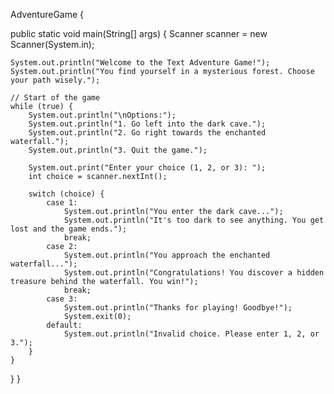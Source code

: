 AdventureGame {

public static void main(String[] args) {
    Scanner scanner = new Scanner(System.in);

    System.out.println("Welcome to the Text Adventure Game!");
    System.out.println("You find yourself in a mysterious forest. Choose your path wisely.");

    // Start of the game
    while (true) {
        System.out.println("\nOptions:");
        System.out.println("1. Go left into the dark cave.");
        System.out.println("2. Go right towards the enchanted waterfall.");
        System.out.println("3. Quit the game.");

        System.out.print("Enter your choice (1, 2, or 3): ");
        int choice = scanner.nextInt();

        switch (choice) {
            case 1:
                System.out.println("You enter the dark cave...");
                System.out.println("It's too dark to see anything. You get lost and the game ends.");
                break;
            case 2:
                System.out.println("You approach the enchanted waterfall...");
                System.out.println("Congratulations! You discover a hidden treasure behind the waterfall. You win!");
                break;
            case 3:
                System.out.println("Thanks for playing! Goodbye!");
                System.exit(0);
            default:
                System.out.println("Invalid choice. Please enter 1, 2, or 3.");
        }
    }
}
}
